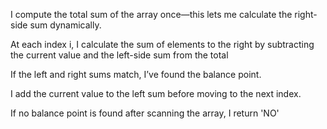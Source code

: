 I compute the total sum of the array once—this lets me calculate the right-side sum dynamically.

At each index i, I calculate the sum of elements to the right by subtracting the current value and the left-side sum from the total

If the left and right sums match, I’ve found the balance point.

I add the current value to the left sum before moving to the next index.

If no balance point is found after scanning the array, I return 'NO'